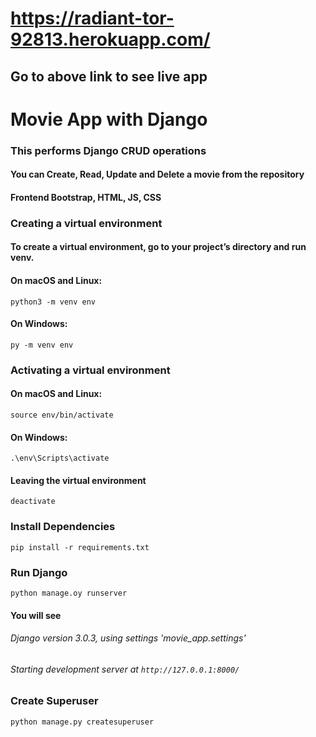 # https://radiant-tor-92813.herokuapp.com/

## Go to above link to see live app

# Movie App with Django

### This performs Django CRUD operations
#### You can Create, Read, Update and Delete a movie from the repository
#### Frontend Bootstrap, HTML, JS, CSS

### Creating a virtual environment
#### To create a virtual environment, go to your project’s directory and run venv. 
#### On macOS and Linux:

`python3 -m venv env`

#### On Windows:

`py -m venv env`

### Activating a virtual environment

#### On macOS and Linux:

`source env/bin/activate`

#### On Windows:

`.\env\Scripts\activate`


#### Leaving the virtual environment
`deactivate`

### Install Dependencies
`pip install -r requirements.txt`

### Run Django
`python manage.oy runserver`
#### You will see
###### Django version 3.0.3, using settings 'movie_app.settings'
###### Starting development server at `http://127.0.0.1:8000/`


### Create Superuser
`python manage.py createsuperuser`

